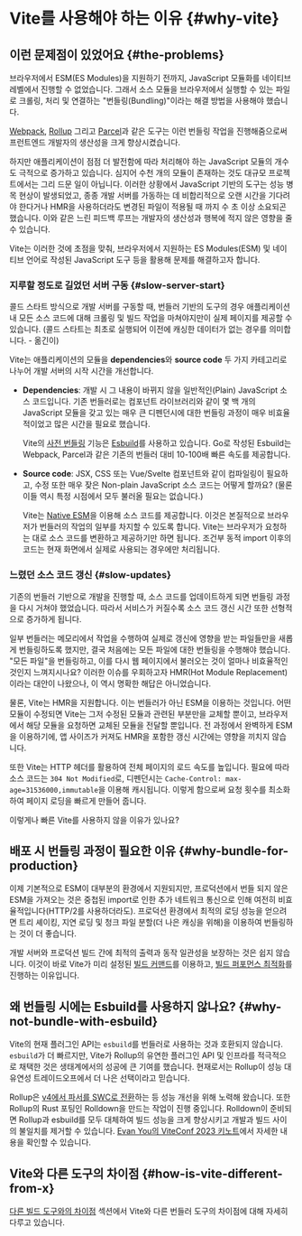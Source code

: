 # Vite를 사용해야 하는 이유 {#why-vite}

## 이런 문제점이 있었어요 {#the-problems}

브라우저에서 ESM(ES Modules)을 지원하기 전까지, JavaScript 모듈화를 네이티브 레벨에서 진행할 수 없었습니다. 그래서 소스 모듈을 브라우저에서 실행할 수 있는 파일로 크롤링, 처리 및 연결하는 "번들링(Bundling)"이라는 해결 방법을 사용해야 했습니다.

[Webpack](https://webpack.js.org/), [Rollup](https://rollupjs.org) 그리고 [Parcel](https://parceljs.org/)과 같은 도구는 이런 번들링 작업을 진행해줌으로써 프런트엔드 개발자의 생산성을 크게 향상시켰습니다.

하지만 애플리케이션이 점점 더 발전함에 따라 처리해야 하는 JavaScript 모듈의 개수도 극적으로 증가하고 있습니다. 심지어 수천 개의 모듈이 존재하는 것도 대규모 프로젝트에서는 그리 드문 일이 아닙니다. 이러한 상황에서 JavaScript 기반의 도구는 성능 병목 현상이 발생되었고, 종종 개발 서버를 가동하는 데 비합리적으로 오랜 시간을 기다려야 한다거나 HMR을 사용하더라도 변경된 파일이 적용될 때 까지 수 초 이상 소요되곤 했습니다. 이와 같은 느린 피드백 루프는 개발자의 생산성과 행복에 적지 않은 영향을 줄 수 있습니다.

Vite는 이러한 것에 초점을 맞춰, 브라우저에서 지원하는 ES Modules(ESM) 및 네이티브 언어로 작성된 JavaScript 도구 등을 활용해 문제를 해결하고자 합니다.

### 지루할 정도로 길었던 서버 구동 {#slow-server-start}

콜드 스타트 방식으로 개발 서버를 구동할 때, 번들러 기반의 도구의 경우 애플리케이션 내 모든 소스 코드에 대해 크롤링 및 빌드 작업을 마쳐야지만이 실제 페이지를 제공할 수 있습니다. (콜드 스타트는 최초로 실행되어 이전에 캐싱한 데이터가 없는 경우를 의미합니다. - 옮긴이)

Vite는 애플리케이션의 모듈을 **dependencies**와 **source code** 두 가지 카테고리로 나누어 개발 서버의 시작 시간을 개선합니다.

- **Dependencies**: 개발 시 그 내용이 바뀌지 않을 일반적인(Plain) JavaScript 소스 코드입니다. 기존 번들러로는 컴포넌트 라이브러리와 같이 몇 백 개의 JavaScript 모듈을 갖고 있는 매우 큰 디펜던시에 대한 번들링 과정이 매우 비효율적이었고 많은 시간을 필요로 했습니다.

  Vite의 [사전 번들링](./dep-pre-bundling) 기능은 [Esbuild](https://esbuild.github.io/)를 사용하고 있습니다. Go로 작성된 Esbuild는 Webpack, Parcel과 같은 기존의 번들러 대비 10-100배 빠른 속도를 제공합니다.

- **Source code**: JSX, CSS 또는 Vue/Svelte 컴포넌트와 같이 컴파일링이 필요하고, 수정 또한 매우 잦은 Non-plain JavaScript 소스 코드는 어떻게 할까요? (물론 이들 역시 특정 시점에서 모두 불러올 필요는 없습니다.)

  Vite는 [Native ESM](https://developer.mozilla.org/en-US/docs/Web/JavaScript/Guide/Modules)을 이용해 소스 코드를 제공합니다. 이것은 본질적으로 브라우저가 번들러의 작업의 일부를 차지할 수 있도록 합니다. Vite는 브라우저가 요청하는 대로 소스 코드를 변환하고 제공하기만 하면 됩니다. 조건부 동적 import 이후의 코드는 현재 화면에서 실제로 사용되는 경우에만 처리됩니다.

<script setup>
import bundlerSvg from '../images/bundler.svg?raw'
import esmSvg from '../images/esm.svg?raw'
</script>
<svg-image :svg="bundlerSvg" />
<svg-image :svg="esmSvg" />

### 느렸던 소스 코드 갱신 {#slow-updates}

기존의 번들러 기반으로 개발을 진행할 때, 소스 코드를 업데이트하게 되면 번들링 과정을 다시 거쳐야 했었습니다. 따라서 서비스가 커질수록 소스 코드 갱신 시간 또한 선형적으로 증가하게 됩니다.

일부 번들러는 메모리에서 작업을 수행하여 실제로 갱신에 영향을 받는 파일들만을 새롭게 번들링하도록 했지만, 결국 처음에는 모든 파일에 대한 번들링을 수행해야 했습니다. "모든 파일"을 번들링하고, 이를 다시 웹 페이지에서 불러오는 것이 얼마나 비효율적인 것인지 느껴지시나요? 이러한 이슈를 우회하고자 HMR(Hot Module Replacement) 이라는 대안이 나왔으나, 이 역시 명확한 해답은 아니었습니다.

물론, Vite는 HMR을 지원합니다. 이는 번들러가 아닌 ESM을 이용하는 것입니다. 어떤 모듈이 수정되면 Vite는 그저 수정된 모듈과 관련된 부분만을 교체할 뿐이고, 브라우저에서 해당 모듈을 요청하면 교체된 모듈을 전달할 뿐입니다. 전 과정에서 완벽하게 ESM을 이용하기에, 앱 사이즈가 커져도 HMR을 포함한 갱신 시간에는 영향을 끼치지 않습니다.

또한 Vite는 HTTP 헤더를 활용하여 전체 페이지의 로드 속도를 높입니다. 필요에 따라 소스 코드는 `304 Not Modified`로, 디펜던시는 `Cache-Control: max-age=31536000,immutable`을 이용해 캐시됩니다. 이렇게 함으로써 요청 횟수를 최소화하여 페이지 로딩을 빠르게 만들어 줍니다.

이렇게나 빠른 Vite를 사용하지 않을 이유가 있나요?

## 배포 시 번들링 과정이 필요한 이유 {#why-bundle-for-production}

이제 기본적으로 ESM이 대부분의 환경에서 지원되지만, 프로덕션에서 번들 되지 않은 ESM을 가져오는 것은 중첩된 import로 인한 추가 네트워크 통신으로 인해 여전히 비효율적입니다(HTTP/2를 사용하더라도). 프로덕션 환경에서 최적의 로딩 성능을 얻으려면 트리 셰이킹, 지연 로딩 및 청크 파일 분할(더 나은 캐싱을 위해)을 이용하여 번들링하는 것이 더 좋습니다.

개발 서버와 프로덕션 빌드 간에 최적의 출력과 동작 일관성을 보장하는 것은 쉽지 않습니다. 이것이 바로 Vite가 미리 설정된 [빌드 커맨드](./build)를 이용하고, [빌드 퍼포먼스 최적화](./features#build-optimizations)를 진행하는 이유입니다.

## 왜 번들링 시에는 Esbuild를 사용하지 않나요? {#why-not-bundle-with-esbuild}

Vite의 현재 플러그인 API는 `esbuild`를 번들러로 사용하는 것과 호환되지 않습니다. `esbuild`가 더 빠르지만, Vite가 Rollup의 유연한 플러그인 API 및 인프라를 적극적으로 채택한 것은 생태계에서의 성공에 큰 기여를 했습니다. 현재로서는 Rollup이 성능 대 유연성 트레이드오프에서 더 나은 선택이라고 믿습니다.

Rollup은 [v4에서 파서를 SWC로 전환](https://github.com/rollup/rollup/pull/5073)하는 등 성능 개선을 위해 노력해 왔습니다. 또한 Rollup의 Rust 포팅인 Rolldown을 만드는 작업이 진행 중입니다. Rolldown이 준비되면 Rollup과 esbuild를 모두 대체하여 빌드 성능을 크게 향상시키고 개발과 빌드 사이의 불일치를 제거할 수 있습니다. [Evan You의 ViteConf 2023 키노트](https://youtu.be/hrdwQHoAp0M)에서 자세한 내용을 확인할 수 있습니다.

## Vite와 다른 도구의 차이점 {#how-is-vite-different-from-x}

[다른 빌드 도구와의 차이점](./comparisons) 섹션에서 Vite와 다른 번들러 도구의 차이점에 대해 자세히 다루고 있습니다.